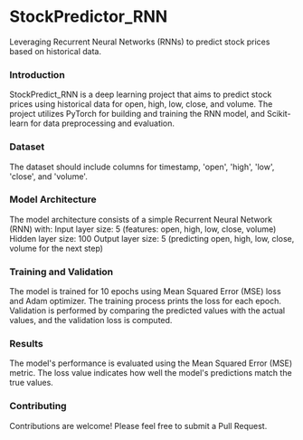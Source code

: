 # StockPredictor_RNN
Leveraging Recurrent Neural Networks (RNNs) to predict stock prices based on historical data.
### Introduction
StockPredict_RNN is a deep learning project that aims to predict stock prices using historical data for open, high, low, close, and volume. The project utilizes PyTorch for building and training the RNN model, and Scikit-learn for data preprocessing and evaluation.

### Dataset
The dataset should include columns for timestamp, 'open', 'high', 'low', 'close', and 'volume'.

### Model Architecture
The model architecture consists of a simple Recurrent Neural Network (RNN) with:
Input layer size: 5 (features: open, high, low, close, volume)
Hidden layer size: 100
Output layer size: 5 (predicting open, high, low, close, volume for the next step)

### Training and Validation
The model is trained for 10 epochs using Mean Squared Error (MSE) loss and Adam optimizer. The training process prints the loss for each epoch.
Validation is performed by comparing the predicted values with the actual values, and the validation loss is computed.

### Results
The model's performance is evaluated using the Mean Squared Error (MSE) metric. The loss value indicates how well the model's predictions match the true values.

### Contributing
Contributions are welcome! Please feel free to submit a Pull Request.


